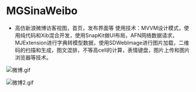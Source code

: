 # MGSinaWeibo
- 高仿新浪微博访客视图，首页，发布界面等
使用技术：MVVM设计模式，使用纯代码和Xib混合开发，使用SnapKit做UI布局，AFN网络数据请求，MJExtension进行字典转模型数据，使用SDWebImage进行图片加载，二维码的扫描和生成，图文混排，不等高cell的计算，表情键盘，图片上传和图片浏览器等技术。

![微博.gif](http://upload-images.jianshu.io/upload_images/1429890-bed14a93cf0c6f3b.gif?imageMogr2/auto-orient/strip)


![微博2.gif](http://upload-images.jianshu.io/upload_images/1429890-0d667d9f29ddf1ef.gif?imageMogr2/auto-orient/strip)
